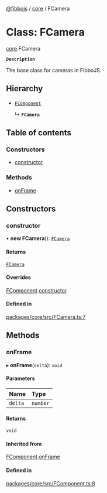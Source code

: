 [@fibbojs](/api/index)  / [core](/api/modules/core_src) / FCamera

# Class: FCamera

[core](/api/modules/core_src).FCamera

**`Description`**

The base class for cameras in FibboJS.

## Hierarchy

- [`FComponent`](core_src.FComponent.md)

  ↳ **`FCamera`**

## Table of contents

### Constructors

- [constructor](core_src.FCamera.md#constructor)

### Methods

- [onFrame](core_src.FCamera.md#onframe)

## Constructors

### constructor

• **new FCamera**(): [`FCamera`](core_src.FCamera.md)

#### Returns

[`FCamera`](core_src.FCamera.md)

#### Overrides

[FComponent](core_src.FComponent.md).[constructor](core_src.FComponent.md#constructor)

#### Defined in

[packages/core/src/FCamera.ts:7](https://github.com/fibbojs/fibbo/blob/b3efc33731eef5a3996c7b1f098740f83fa3ec10/packages/core/src/FCamera.ts#L7)

## Methods

### onFrame

▸ **onFrame**(`delta`): `void`

#### Parameters

| Name | Type |
| :------ | :------ |
| `delta` | `number` |

#### Returns

`void`

#### Inherited from

[FComponent](core_src.FComponent.md).[onFrame](core_src.FComponent.md#onframe)

#### Defined in

[packages/core/src/FComponent.ts:8](https://github.com/fibbojs/fibbo/blob/b3efc33731eef5a3996c7b1f098740f83fa3ec10/packages/core/src/FComponent.ts#L8)
